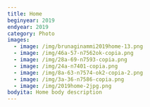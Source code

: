 ```yaml
---
title: Home
beginyear: 2019
endyear: 2019
category: Photo
images:
  - image: /img/brunaginammi2019home-13.png
  - image: /img/46a-57-n7562ok-copia.png
  - image: /img/28a-69-n7593-copia.png
  - image: /img/24a-n7401-copia.png
  - image: /img/8a-63-n7574-ok2-copia-2.png
  - image: /img/3a-36-n7586-copia.png
  - image: /img/2019home-2jpg.png
bodyita: Home body description
---
```

